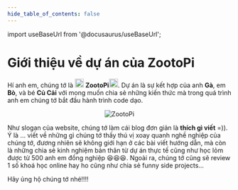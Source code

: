 ```yaml
---
hide_table_of_contents: false
---
```


import useBaseUrl from '@docusaurus/useBaseUrl';

# Giới thiệu về dự án của ZootoPi

Hí anh em, chúng tớ là <img src="https://media.giphy.com/media/j5oMK60WVe1w9YaaOa/source.gif" width="20"/> **ZootoPi**<img src="https://media.giphy.com/media/j5oMK60WVe1w9YaaOa/source.gif" width="20"/>. Dự án là sự kết hợp của anh **Gà**, em **Bò**, và bé **Củ Cải** với mong muốn chia sẻ những kiến thức mà trong quá trình anh em chúng tớ bắt đầu hành trình code dạo.

<p align="center" width="100%">
<img alt="ZootoPi" src={useBaseUrl('/img/zootopi_stand.svg')} />
</p>

Như slogan của website, chúng tớ làm cái blog đơn giản là **thích gì viết** =)). Ý là ... viết về những gì chúng tớ thấy thú vị xoay quanh nghề nghiệp của chúng tớ, đương nhiên sẽ không giới hạn ở các bài viết hướng dẫn, mà còn là những chia sẻ kinh nghiệm bản thân từ dự án thực tế cũng như học lỏm được từ 500 anh em đồng nghiệp :laughing::laughing::laughing:. Ngoài ra, chúng tớ cũng sẽ review 1 số khoá học online hay ho cũng như chia sẻ funny side projects...

Hãy ủng hộ chúng tớ nhé!!!!
